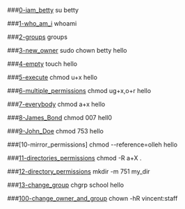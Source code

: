 ###[0-iam_betty](0-iam_betty)
su betty

###[1-who_am_i](1-who_am_i)
whoami

###[2-groups](2-groups)
groups

###[3-new_owner](3-new_owner)
sudo chown betty hello

###[4-empty](4-empty)
touch hello

###[5-execute](5-execute)
chmod u+x hello

###[6-multiple_permissions](6-multiple_permissions)
chmod ug+x,o+r hello

###[7-everybody](7-everybody)
chmod a+x hello

###[8-James_Bond](8-James_Bond)
chmod 007 hell0

###[9-John_Doe](9-John_Doe)
chmod 753 hello

###[10-mirror_permissions]
chmod --reference=olleh hello

###[11-directories_permissions](11-directories_permissions)
chmod -R a+X .

###[12-directory_permissions](12-directory_permissions)
mkdir -m 751 my_dir

###[13-change_group](13-change_group)
chgrp school hello

###[100-change_owner_and_group](100-change_owner_and_group)
chown -hR vincent:staff

